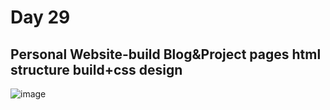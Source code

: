 # Day 29
## Personal Website-build Blog&Project pages html structure build+css design
![image](https://user-images.githubusercontent.com/87524840/174423257-906cac8b-ef32-439a-9504-da0715d46641.png)
